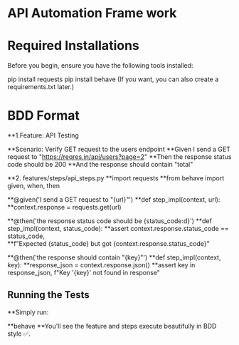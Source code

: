 # API Automation Frame work

# Required Installations

Before you begin, ensure you have the following tools installed:

pip install requests
pip install behave
(If you want, you can also create a requirements.txt later.)

# BDD Format
**1.Feature: API Testing

  **Scenario: Verify GET request to the users endpoint
   **Given I send a GET request to "https://reqres.in/api/users?page=2"
    **Then the response status code should be 200
    **And the response should contain "total"
  
**2. features/steps/api_steps.py
**import requests
**from behave import given, when, then

**@given('I send a GET request to "{url}"')
**def step_impl(context, url):
    **context.response = requests.get(url)

**@then('the response status code should be {status_code:d}')
**def step_impl(context, status_code):
    **assert context.response.status_code == status_code, \
        **f"Expected {status_code} but got {context.response.status_code}"

**@then('the response should contain "{key}"')
**def step_impl(context, key):
    **response_json = context.response.json()
    **assert key in response_json, f"Key '{key}' not found in response"


## Running the Tests

**Simply run:

**behave
**You'll see the feature and steps execute beautifully in BDD style ✅.

